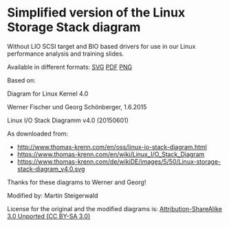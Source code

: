 # Simplified version of the Linux Storage Stack diagram
Without LIO SCSI target and BIO based drivers for use in our Linux performance analysis and training slides.

Available in different formats:
[SVG](Linux-storage-stack-diagram_v4.0-teamix.svg)
[PDF](Linux-storage-stack-diagram_v4.0-teamix.pdf)
[PNG](Linux-storage-stack-diagram_v4.0-teamix.png)

Based on:

Diagram for Linux Kernel 4.0

Werner Fischer und Georg Schönberger, 1.6.2015

Linux I/O Stack Diagramm v4.0 (20150601)

As downloaded from:
- <http://www.thomas-krenn.com/en/oss/linux-io-stack-diagram.html>
- <https://www.thomas-krenn.com/en/wiki/Linux_I/O_Stack_Diagram>
- <https://www.thomas-krenn.com/de/wikiDE/images/5/50/Linux-storage-stack-diagram_v4.0.svg>

Thanks for these diagrams to Werner and Georg!


Modified by: Martin Steigerwald


License for the original and the modified diagrams is: [Attribution-ShareAlike 3.0 Unported (CC BY-SA 3.0)](https://creativecommons.org/licenses/by-sa/3.0/)

